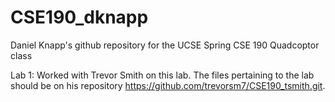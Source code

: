 # CSE190_dknapp
Daniel Knapp's github repository for the UCSE Spring CSE 190 Quadcoptor class

Lab 1:
Worked with Trevor Smith on this lab. The files pertaining to the lab should be on his repository https://github.com/trevorsm7/CSE190_tsmith.git.
